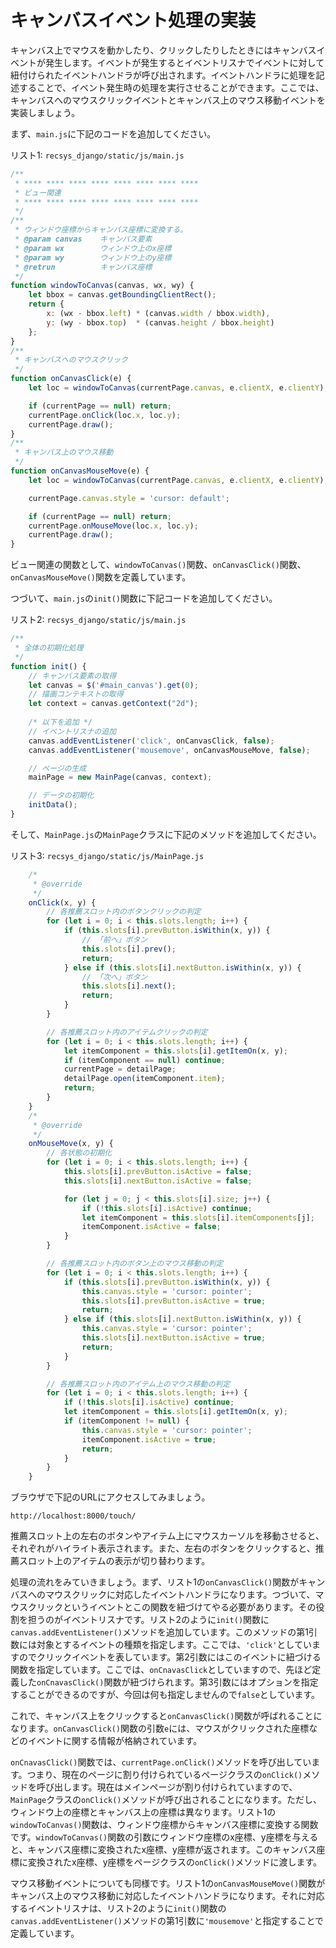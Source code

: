 # キャンバスイベント処理の実装

キャンバス上でマウスを動かしたり、クリックしたりしたときにはキャンバスイベントが発生します。イベントが発生するとイベントリスナでイベントに対して紐付けられたイベントハンドラが呼び出されます。イベントハンドラに処理を記述することで、イベント発生時の処理を実行させることができます。ここでは、キャンバスへのマウスクリックイベントとキャンバス上のマウス移動イベントを実装しましょう。

まず、`main.js`に下記のコードを追加してください。

リスト1: `recsys_django/static/js/main.js`
```js
/**
 * **** **** **** **** **** **** **** ****
 * ビュー関連
 * **** **** **** **** **** **** **** ****
 */
/**
 * ウィンドウ座標からキャンバス座標に変換する。
 * @param canvas    キャンバス要素
 * @param wx        ウィンドウ上のx座標
 * @param wy        ウィンドウ上のy座標
 * @retrun          キャンバス座標
 */
function windowToCanvas(canvas, wx, wy) {
	let bbox = canvas.getBoundingClientRect();
	return {
		x: (wx - bbox.left) * (canvas.width / bbox.width),
		y: (wy - bbox.top)  * (canvas.height / bbox.height)
	};
}
/**
 * キャンバスへのマウスクリック
 */
function onCanvasClick(e) {
    let loc = windowToCanvas(currentPage.canvas, e.clientX, e.clientY);

    if (currentPage == null) return;
    currentPage.onClick(loc.x, loc.y);
    currentPage.draw();
}
/**
 * キャンバス上のマウス移動
 */
function onCanvasMouseMove(e) {
    let loc = windowToCanvas(currentPage.canvas, e.clientX, e.clientY);

    currentPage.canvas.style = 'cursor: default';

    if (currentPage == null) return;
    currentPage.onMouseMove(loc.x, loc.y);
    currentPage.draw();
}
```

ビュー関連の関数として、`windowToCanvas()`関数、`onCanvasClick()`関数、`onCanvasMouseMove()`関数を定義しています。

つづいて、`main.js`の`init()`関数に下記コードを追加してください。

リスト2: `recsys_django/static/js/main.js`
```js
/**
 * 全体の初期化処理
 */
function init() {
    // キャンバス要素の取得
    let canvas = $('#main_canvas').get(0);
    // 描画コンテキストの取得
    let context = canvas.getContext("2d");
    
    /* 以下を追加 */
    // イベントリスナの追加
    canvas.addEventListener('click', onCanvasClick, false);
    canvas.addEventListener('mousemove', onCanvasMouseMove, false);

    // ページの生成
    mainPage = new MainPage(canvas, context);

    // データの初期化
    initData();
}
```

そして、`MainPage.js`の`MainPage`クラスに下記のメソッドを追加してください。

リスト3: `recsys_django/static/js/MainPage.js`
```js
    /*
     * @override
     */
    onClick(x, y) {
        // 各推薦スロット内のボタンクリックの判定
        for (let i = 0; i < this.slots.length; i++) {
            if (this.slots[i].prevButton.isWithin(x, y)) {
                // 「前へ」ボタン
                this.slots[i].prev();
                return;
            } else if (this.slots[i].nextButton.isWithin(x, y)) {
                // 「次へ」ボタン
                this.slots[i].next();
                return;
            }
        }

        // 各推薦スロット内のアイテムクリックの判定
        for (let i = 0; i < this.slots.length; i++) {
            let itemComponent = this.slots[i].getItemOn(x, y);
            if (itemComponent == null) continue;
            currentPage = detailPage;
            detailPage.open(itemComponent.item);
            return;
        }
    }
    /*
     * @override
     */
    onMouseMove(x, y) {
        // 各状態の初期化
        for (let i = 0; i < this.slots.length; i++) {
            this.slots[i].prevButton.isActive = false;
            this.slots[i].nextButton.isActive = false;

            for (let j = 0; j < this.slots[i].size; j++) {
                if (!this.slots[i].isActive) continue;
                let itemComponent = this.slots[i].itemComponents[j];
                itemComponent.isActive = false;
            }
        }

        // 各推薦スロット内のボタン上のマウス移動の判定
        for (let i = 0; i < this.slots.length; i++) {
            if (this.slots[i].prevButton.isWithin(x, y)) {
                this.canvas.style = 'cursor: pointer';
                this.slots[i].prevButton.isActive = true;
                return;
            } else if (this.slots[i].nextButton.isWithin(x, y)) {
                this.canvas.style = 'cursor: pointer';
                this.slots[i].nextButton.isActive = true;
                return;
            }
        }

        // 各推薦スロット内のアイテム上のマウス移動の判定
        for (let i = 0; i < this.slots.length; i++) {
            if (!this.slots[i].isActive) continue;
            let itemComponent = this.slots[i].getItemOn(x, y);
            if (itemComponent != null) {
                this.canvas.style = 'cursor: pointer';
                itemComponent.isActive = true;
                return;
            }
        }
    }
```

ブラウザで下記のURLにアクセスしてみましょう。

`http://localhost:8000/touch/`

推薦スロット上の左右のボタンやアイテム上にマウスカーソルを移動させると、それぞれがハイライト表示されます。また、左右のボタンをクリックすると、推薦スロット上のアイテムの表示が切り替わります。

処理の流れをみていきましょう。まず、リスト1の`onCanvasClick()`関数がキャンバスへのマウスクリックに対応したイベントハンドラになります。つづいて、マウスクリックというイベントとこの関数を紐づけてやる必要があります。その役割を担うのがイベントリスナです。リスト2のように`init()`関数に`canvas.addEventListener()`メソッドを追加しています。このメソッドの第1引数には対象とするイベントの種類を指定します。ここでは、`'click'`としていますのでクリックイベントを表しています。第2引数にはこのイベントに紐づける関数を指定しています。ここでは、`onCnavasClick`としていますので、先ほど定義した`onCnavasClick()`関数が紐づけられます。第3引数にはオプションを指定することができるのですが、今回は何も指定しませんので`false`としています。

これで、キャンバス上をクリックすると`onCanvasClick()`関数が呼ばれることになります。`onCanvasClick()`関数の引数`e`には、マウスがクリックされた座標などのイベントに関する情報が格納されています。

`onCnavasClick()`関数では、`currentPage.onClick()`メソッドを呼び出しています。つまり、現在のページに割り付けられているページクラスの`onClick()`メソッドを呼び出します。現在はメインページが割り付けられていますので、`MainPage`クラスの`onClick()`メソッドが呼び出されることになります。ただし、ウィンドウ上の座標とキャンバス上の座標は異なります。リスト1の`windowToCanvas()`関数は、ウィンドウ座標からキャンバス座標に変換する関数です。`windowToCanvas()`関数の引数にウィンドウ座標のx座標、y座標を与えると、キャンバス座標に変換されたx座標、y座標が返されます。このキャンバス座標に変換されたx座標、y座標をページクラスの`onClick()`メソッドに渡します。

マウス移動イベントについても同様です。リスト1の`onCanvasMouseMove()`関数がキャンバス上のマウス移動に対応したイベントハンドラになります。それに対応するイベントリスナは、リスト2のように`init()`関数の`canvas.addEventListener()`メソッドの第1引数に`'mousemove'`と指定することで定義しています。
